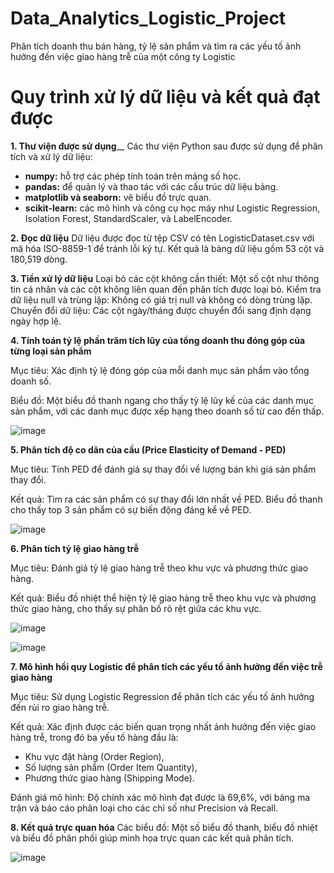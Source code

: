 # Data_Analytics_Logistic_Project
Phân tích doanh thu bán hàng, tỷ lệ sản phẩm và tìm ra các yếu tố ảnh hưởng đến việc giao hàng trễ của một công ty Logistic

# Quy trình xử lý dữ liệu và kết quả đạt được
**1. Thư viện được sử dụng**__
Các thư viện Python sau được sử dụng để phân tích và xử lý dữ liệu:

- **numpy:** hỗ trợ các phép tính toán trên mảng số học.
- **pandas:** để quản lý và thao tác với các cấu trúc dữ liệu bảng.
- **matplotlib và seaborn:** vẽ biểu đồ trực quan.
- **scikit-learn:** các mô hình và công cụ học máy như Logistic Regression, Isolation Forest, StandardScaler, và LabelEncoder.

**2. Đọc dữ liệu**
Dữ liệu được đọc từ tệp CSV có tên LogisticDataset.csv với mã hóa ISO-8859-1 để tránh lỗi ký tự. Kết quả là bảng dữ liệu gồm 53 cột và 180,519 dòng.

**3. Tiền xử lý dữ liệu**
Loại bỏ các cột không cần thiết: Một số cột như thông tin cá nhân và các cột không liên quan đến phân tích được loại bỏ.
Kiểm tra dữ liệu null và trùng lặp: Không có giá trị null và không có dòng trùng lặp.
Chuyển đổi dữ liệu: Các cột ngày/tháng được chuyển đổi sang định dạng ngày hợp lệ.

**4. Tính toán tỷ lệ phần trăm tích lũy của tổng doanh thu đóng góp của từng loại sản phẩm**

Mục tiêu: Xác định tỷ lệ đóng góp của mỗi danh mục sản phẩm vào tổng doanh số.

Biểu đồ: Một biểu đồ thanh ngang cho thấy tỷ lệ lũy kế của các danh mục sản phẩm, với các danh mục được xếp hạng theo doanh số từ cao đến thấp.

![image](https://github.com/user-attachments/assets/a24aa61f-fb2e-4149-994e-23cbaba7e66b)


**5. Phân tích độ co dãn của cầu (Price Elasticity of Demand - PED)**

Mục tiêu: Tính PED để đánh giá sự thay đổi về lượng bán khi giá sản phẩm thay đổi.

Kết quả: Tìm ra các sản phẩm có sự thay đổi lớn nhất về PED. Biểu đồ thanh cho thấy top 3 sản phẩm có sự biến động đáng kể về PED.

![image](https://github.com/user-attachments/assets/231862d0-a961-4859-a71f-530981013739)


**6. Phân tích tỷ lệ giao hàng trễ**

Mục tiêu: Đánh giá tỷ lệ giao hàng trễ theo khu vực và phương thức giao hàng.

Kết quả: Biểu đồ nhiệt thể hiện tỷ lệ giao hàng trễ theo khu vực và phương thức giao hàng, cho thấy sự phân bố rõ rệt giữa các khu vực.

![image](https://github.com/user-attachments/assets/46581f90-1072-4c7e-b753-845fac0d3b51)

![image](https://github.com/user-attachments/assets/b00ee3cb-f43d-4b35-95c2-a5fcdb2b08d3)



**7. Mô hình hồi quy Logistic để phân tích các yếu tố ảnh hưởng đến việc trễ giao hàng**

Mục tiêu: Sử dụng Logistic Regression để phân tích các yếu tố ảnh hưởng đến rủi ro giao hàng trễ.

Kết quả: Xác định được các biến quan trọng nhất ảnh hưởng đến việc giao hàng trễ, trong đó ba yếu tố hàng đầu là:
- Khu vực đặt hàng (Order Region),
- Số lượng sản phẩm (Order Item Quantity),
- Phương thức giao hàng (Shipping Mode).

Đánh giá mô hình: Độ chính xác mô hình đạt được là 69,6%, với bảng ma trận và báo cáo phân loại cho các chỉ số như Precision và Recall.

**8. Kết quả trực quan hóa**
Các biểu đồ: Một số biểu đồ thanh, biểu đồ nhiệt và biểu đồ phân phối giúp minh họa trực quan các kết quả phân tích.

![image](https://github.com/user-attachments/assets/944f7343-d6f6-4f77-9083-05da6796a96f)

